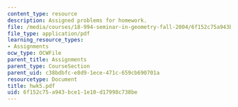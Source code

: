 ```yaml
---
content_type: resource
description: Assigned problems for homework.
file: /media/courses/18-994-seminar-in-geometry-fall-2004/6f152c75a943bce11e10d17998c738be_hwk5.pdf
file_type: application/pdf
learning_resource_types:
- Assignments
ocw_type: OCWFile
parent_title: Assignments
parent_type: CourseSection
parent_uid: c38bdbfc-e8d9-1ece-471c-659cb690701a
resourcetype: Document
title: hwk5.pdf
uid: 6f152c75-a943-bce1-1e10-d17998c738be
---
```

